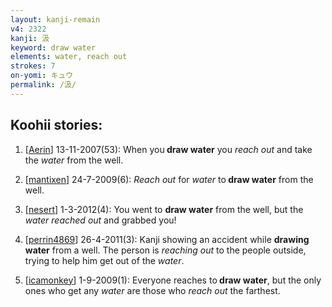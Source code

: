 ```yaml
---
layout: kanji-remain
v4: 2322
kanji: 汲
keyword: draw water
elements: water, reach out
strokes: 7
on-yomi: キュウ
permalink: /汲/
---
```


## Koohii stories: 

1) [<a href="http://kanji.koohii.com/profile/Aerin">Aerin</a>] 13-11-2007(53): When you<strong> draw water</strong> you <em>reach out</em> and take the <em>water</em> from the well.

2) [<a href="http://kanji.koohii.com/profile/mantixen">mantixen</a>] 24-7-2009(6): <em>Reach out</em> for <em>water</em> to<strong> draw water</strong> from the well.

3) [<a href="http://kanji.koohii.com/profile/nesert">nesert</a>] 1-3-2012(4): You went to <strong>draw water</strong> from the well, but the <em>water</em> <em>reached out</em> and grabbed you!

4) [<a href="http://kanji.koohii.com/profile/perrin4869">perrin4869</a>] 26-4-2011(3): Kanji showing an accident while <strong>drawing water</strong> from a well. The person is <em>reaching out</em> to the people outside, trying to help him get out of the <em>water</em>.

5) [<a href="http://kanji.koohii.com/profile/icamonkey">icamonkey</a>] 1-9-2009(1): Everyone reaches to<strong> draw water</strong>, but the only ones who get any <em>water</em> are those who <em>reach out</em> the farthest.

